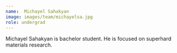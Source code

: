 ```yaml
---
name:  Michayel Sahakyan
image: images/team/michayelsa.jpg
role: undergrad
---
```


Michayel Sahakyan is bachelor student. He is focused on superhard materials research.





